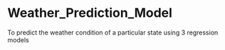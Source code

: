 # Weather_Prediction_Model
To predict the weather condition of a particular state using 3 regression models

